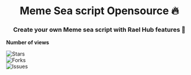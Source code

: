 <h1 align="center">Meme Sea script Opensource 🔥</h1>
<h3 align="center">Create your own Meme sea script with Rael Hub features 🗿</h3>

<strong>Number of views</strong>
<br>

![Stars](https://img.shields.io/github/stars/Laelmano24/Meme-Sea-Script?style=flat-square)
<br>
![Forks](https://img.shields.io/github/forks/Laelmano24/Meme-Sea-Script?style=flat-square)
<br>
![Issues](https://img.shields.io/github/issues/Laelmano24/Meme-Sea-Script?style=flat-square)